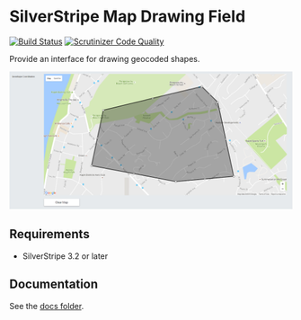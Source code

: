 # SilverStripe Map Drawing Field
[![Build Status](https://travis-ci.org/SomarDesignStudios/silverstripe-chimpify.svg?branch=master)](https://travis-ci.org/SomarDesignStudios/silverstripe-chimpify)
[![Scrutinizer Code Quality](https://scrutinizer-ci.com/g/SomarDesignStudios/silverstripe-chimpify/badges/quality-score.png?b=master)](https://scrutinizer-ci.com/g/SomarDesignStudios/silverstripe-chimpify/?branch=master)

Provide an interface for drawing geocoded shapes.

![Main view](docs/en/images/main.jpg)

## Requirements

- SilverStripe 3.2 or later

## Documentation

See the [docs folder](docs/en/index.md).